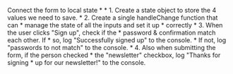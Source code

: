 Connect the form to local state
     * 
     * 1. Create a state object to store the 4 values we need to save.
     * 2. Create a single handleChange function that can
     *    manage the state of all the inputs and set it up
     *    correctly
     * 3. When the user clicks "Sign up", check if the 
     *    password & confirmation match each other. If
     *    so, log "Successfully signed up" to the console.
     *    If not, log "passwords to not match" to the console.
     * 4. Also when submitting the form, if the person checked
     *    the "newsletter" checkbox, log "Thanks for signing
     *    up for our newsletter!" to the console.
     